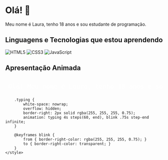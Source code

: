 # Olá! 👋

Meu nome é Laura, tenho 18 anos e sou estudante de programação.

## Linguagens e Tecnologias que estou aprendendo

![HTML5](https://img.shields.io/badge/HTML5-E34F26?style=flat-square&logo=html5&logoColor=white)
![CSS3](https://img.shields.io/badge/CSS3-1572B6?style=flat-square&logo=css3&logoColor=white)
![JavaScript](https://img.shields.io/badge/JavaScript-F7DF1E?style=flat-square&logo=javascript&logoColor=black)

## Apresentação Animada

<svg width="100%" height="50">
    <text x="10" y="35" fill="white" style="font-family: monospace; font-size: 20px;">
        <tspan class="typing">Olá! Meu nome é Laura, tenho 18 anos e sou estudante de programação.</tspan>
    </text>
    <style>
        @keyframes typing {
            from { width: 0; }
            to { width: 100%; }
        }

        .typing {
            white-space: nowrap;
            overflow: hidden;
            border-right: 2px solid rgba(255, 255, 255, 0.75);
            animation: typing 4s steps(60, end), blink .75s step-end infinite;
        }

        @keyframes blink {
            from { border-right-color: rgba(255, 255, 255, 0.75); }
            to { border-right-color: transparent; }
        }
    </style>
</svg>
